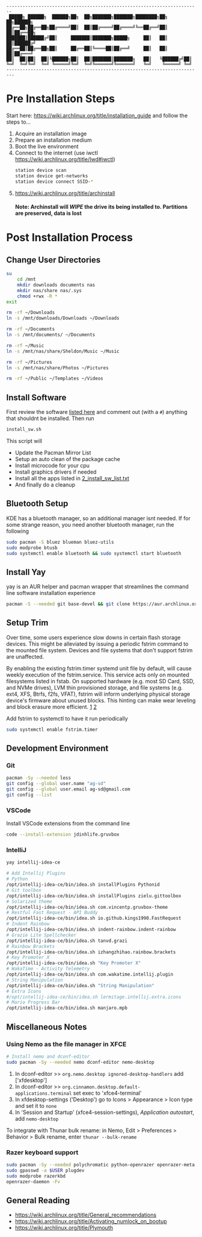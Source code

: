 ```
------------------------------------------------------------------------
 █████╗ ██████╗  ██████╗██╗  ██╗███████╗███████╗████████╗██╗   ██╗██████╗ 
██╔══██╗██╔══██╗██╔════╝██║  ██║██╔════╝██╔════╝╚══██╔══╝██║   ██║██╔══██╗
███████║██████╔╝██║     ███████║███████╗█████╗     ██║   ██║   ██║██████╔╝
██╔══██║██╔══██╗██║     ██╔══██║╚════██║██╔══╝     ██║   ██║   ██║██╔═══╝ 
██║  ██║██║  ██║╚██████╗██║  ██║███████║███████╗   ██║   ╚██████╔╝██║     
╚═╝  ╚═╝╚═╝  ╚═╝ ╚═════╝╚═╝  ╚═╝╚══════╝╚══════╝   ╚═╝    ╚═════╝ ╚═╝     
-------------------------------------------------------------------------
```

# Pre Installation Steps

Start here: https://wiki.archlinux.org/title/installation_guide and follow the steps to...
1. Acquire an installation image
2. Prepare an installation medium
3. Boot the live environment
4. Connect to the internet (use iwctl https://wiki.archlinux.org/title/Iwd#iwctl)
    ```sh
    station device scan
    station device get-networks
    station device connect SSID-*
    ```
5. https://wiki.archlinux.org/title/archinstall
    #### Note: Archinstall will *WIPE* the drive its being installed to. Partitions are preserved, data is lost

# Post Installation Process
## Change User Directories
```sh
su
    cd /mnt
    mkdir downloads documents nas
    mkdir nas/share nas/.sys
    chmod +rwx -R *
exit

rm -rf ~/Downloads
ln -s /mnt/downloads/Downloads ~/Downloads

rm -rf ~/Documents
ln -s /mnt/documents/ ~/Documents

rm -rf ~/Music
ln -s /mnt/nas/share/Sheldon/Music ~/Music

rm -rf ~/Pictures
ln -s /mnt/nas/share/Photos ~/Pictures

rm -rf ~/Public ~/Templates ~/Videos
```

## Install Software
First review the software [listed here](2_install_sw_list.txt) and comment out (with a `#`) anything that shouldnt be installed. Then run 
```sh
install_sw.sh
```

This script will 
- Update the Pacman Mirror List
- Setup an auto clean of the package cache
- Install microcode for your cpu
- Install graphics drivers if needed
- Install all the apps listed in [2_install_sw_list.txt](2_install_sw_list.txt)
- And finally do a cleanup

## Bluetooth Setup
KDE has a bluetooth manager, so an additional manager isnt needed. If for some strange reason, you need another bluetooth manager, run the following
```sh
sudo pacman -S bluez blueman bluez-utils
sudo modprobe btusb
sudo systemctl enable bluetooth && sudo systemctl start bluetooth
```

## Install Yay
yay is an AUR helper and pacman wrapper that streamlines the command line software installation experience

```sh
pacman -S --needed git base-devel && git clone https://aur.archlinux.org/yay.git && cd yay && makepkg -si
```


## Setup Trim
Over time, some users experience slow downs in certain flash storage devices. This might be alleviated by issuing a periodic fstrim command to the mounted file system. Devices and file systems that don't support fstrim are unaffected.

By enabling the existing fstrim.timer systemd unit file by default, will cause weekly execution of the fstrim.service. This service acts only on mounted filesystems listed in fstab. On supported hardware (e.g. most SD Card, SSD, and NVMe drives), LVM thin provisioned storage, and file systems (e.g. ext4, XFS, Btrfs, f2fs, VFAT), fstrim will inform underlying physical storage device's firmware about unused blocks. This hinting can make wear leveling and block erasure more efficient. [1](https://fedoraproject.org/wiki/Changes/EnableFSTrimTimer) [2](https://wiki.archlinux.org/title/Solid_state_drive)

Add fstrim to systemctl to have it run periodically

```sh
sudo systemctl enable fstrim.timer
```

## Development Environment
### Git
```sh
pacman -Sy --needed less
git config --global user.name "ag-sd"
git config --global user.email ag-sd@gmail.com
git config --list
```
### VSCode
Install VSCode extensions from the command line 
```sh
code --install-extension jdinhlife.gruvbox
```

### IntelliJ

```sh
yay intellij-idea-ce

# Add Intellij Plugins
# Python
/opt/intellij-idea-ce/bin/idea.sh installPlugins Pythonid
# Git toolbox
/opt/intellij-idea-ce/bin/idea.sh installPlugins zielu.gittoolbox
# Solarized theme
/opt/intellij-idea-ce/bin/idea.sh com.vincentp.gruvbox-theme
# Restful Fast Request - API Buddy
/opt/intellij-idea-ce/bin/idea.sh io.github.kings1990.FastRequest
# Indent Rainbow
/opt/intellij-idea-ce/bin/idea.sh indent-rainbow.indent-rainbow
# Grazie Lite Spellchecker
/opt/intellij-idea-ce/bin/idea.sh tanvd.grazi
# Rainbow Brackets
/opt/intellij-idea-ce/bin/idea.sh izhangzhihao.rainbow.brackets
# Key Promoter X
/opt/intellij-idea-ce/bin/idea.sh "Key Promoter X"
# WakaTime - Activity Telemetry
/opt/intellij-idea-ce/bin/idea.sh com.wakatime.intellij.plugin
# String Manipulation
/opt/intellij-idea-ce/bin/idea.sh "String Manipulation"
# Extra Icons
#/opt/intellij-idea-ce/bin/idea.sh lermitage.intellij.extra.icons
# Mario Progress Bar
/opt/intellij-idea-ce/bin/idea.sh manjaro.mpb

```

## Miscellaneous Notes
### Using Nemo as the file manager in XFCE

```sh
# Install nemo and dconf-editor
sudo pacman -Sy --needed nemo dconf-editor nemo-desktop
```
1. In dconf-editor   >>  `org.nemo.desktop ignored-desktop-handlers` add ['xfdesktop']
2. In dconf-editor   >>  `org.cinnamon.desktop.default-applications.terminal` set exec to 'xfce4-terminal'
3. In xfdesktop-settings ('Desktop') go to Icons > Appearance > Icon type and set it to `none`
4. In 'Session and Startup' (xfce4-session-settings), *Application autostart*, add `nemo-desktop`

To integrate with Thunar bulk rename: in Nemo, Edit > Preferences > Behavior > Bulk rename, enter `thunar --bulk-rename`

### Razer keyboard support
```sh
sudo pacman -Sy --needed polychromatic python-openrazer openrazer-meta openrazer-daemon openrazer-driver-dkms
sudo gpasswd -a $USER plugdev
sudo modprobe razerkbd
openrazer-daemon -Fv
```


## General Reading
- https://wiki.archlinux.org/title/General_recommendations
- https://wiki.archlinux.org/title/Activating_numlock_on_bootup
- https://wiki.archlinux.org/title/Plymouth
